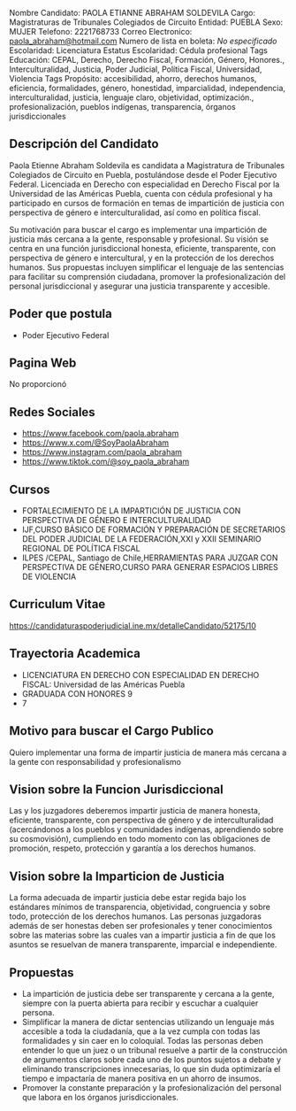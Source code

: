 Nombre Candidato: PAOLA ETIANNE ABRAHAM SOLDEVILA
Cargo: Magistraturas de Tribunales Colegiados de Circuito
Entidad: PUEBLA
Sexo: MUJER
Telefono: 2221768733
Correo Electronico: paola_abraham@hotmail.com
Numero de lista en boleta: *No especificado*
Escolaridad: Licenciatura
Estatus Escolaridad: Cédula profesional
Tags Educación: CEPAL, Derecho, Derecho Fiscal, Formación, Género, Honores., Interculturalidad, Justicia, Poder Judicial, Política Fiscal, Universidad, Violencia
Tags Propósito: accesibilidad, ahorro, derechos humanos, eficiencia, formalidades, género, honestidad, imparcialidad, independencia, interculturalidad, justicia, lenguaje claro, objetividad, optimización., profesionalización, pueblos indígenas, transparencia, órganos jurisdiccionales


## Descripción del Candidato 

Paola Etienne Abraham Soldevila es candidata a Magistratura de Tribunales Colegiados de Circuito en Puebla, postulándose desde el Poder Ejecutivo Federal. Licenciada en Derecho con especialidad en Derecho Fiscal por la Universidad de las Américas Puebla, cuenta con cédula profesional y ha participado en cursos de formación en temas de impartición de justicia con perspectiva de género e interculturalidad, así como en política fiscal.

Su motivación para buscar el cargo es implementar una impartición de justicia más cercana a la gente, responsable y profesional. Su visión se centra en una función jurisdiccional honesta, eficiente, transparente, con perspectiva de género e intercultural, y en la protección de los derechos humanos. Sus propuestas incluyen simplificar el lenguaje de las sentencias para facilitar su comprensión ciudadana, promover la profesionalización del personal jurisdiccional y asegurar una justicia transparente y accesible.


## Poder que postula

- Poder Ejecutivo Federal


## Pagina Web

No proporcionó


## Redes Sociales

- https://www.facebook.com/paola.abraham
- https://www.x.com/@SoyPaolaAbraham
- https://www.instagram.com/paola_abraham
- https://www.tiktok.com/@soy_paola_abraham


## Cursos

- FORTALECIMIENTO DE LA IMPARTICIÓN DE JUSTICIA CON PERSPECTIVA DE GÉNERO E INTERCULTURALIDAD
- IJF,CURSO BÁSICO DE FORMACIÓN Y PREPARACIÓN DE SECRETARIOS DEL PODER JUDICIAL DE LA FEDERACIÓN,XXI y XXII SEMINARIO REGIONAL DE POLÍTICA FISCAL
- ILPES /CEPAL, Santiago de Chile,HERRAMIENTAS PARA JUZGAR CON PERSPECTIVA DE GÉNERO,CURSO PARA GENERAR ESPACIOS LIBRES DE VIOLENCIA


## Curriculum Vitae

https://candidaturaspoderjudicial.ine.mx/detalleCandidato/52175/10


## Trayectoria Academica

- LICENCIATURA EN DERECHO CON ESPECIALIDAD EN DERECHO FISCAL: Universidad de las Américas Puebla
- GRADUADA CON HONORES 9
- 7


## Motivo para buscar el Cargo Publico

Quiero implementar una forma de impartir justicia de manera más cercana a la gente con responsabilidad y profesionalismo


## Vision sobre la Funcion Jurisdiccional

Las y los juzgadores deberemos impartir justicia de manera honesta, eficiente, transparente, con perspectiva de género y de interculturalidad (acercándonos a los pueblos y comunidades indígenas, aprendiendo sobre su cosmovisión), cumpliendo en todo momento con las obligaciones de promoción, respeto, protección y garantía a los derechos humanos.


## Vision sobre la Imparticion de Justicia

La forma adecuada de impartir justicia debe estar regida bajo los estándares mínimos de transparencia, objetividad, congruencia y sobre todo, protección de los derechos humanos. Las personas juzgadoras además de ser honestas deben ser profesionales y tener conocimientos sobre las materias sobre las cuales van a impartir justicia a fin de que los asuntos se resuelvan de manera transparente, imparcial e independiente.


## Propuestas

- La impartición de justicia debe ser transparente y cercana a la gente, siempre con la puerta abierta para recibir y escuchar a cualquier persona.
- Simplificar la manera de dictar sentencias utilizando un lenguaje más accesible a toda la ciudadanía, que a la vez cumpla con todas las formalidades y sin caer en lo coloquial. Todas las personas deben entender lo que un juez o un tribunal resuelve a partir de la construcción de argumentos claros sobre cada uno de los puntos sujetos a debate y eliminando transcripciones innecesarias, lo que sin duda optimizaría el tiempo e impactaría de manera positiva en un ahorro de insumos.
- Promover la constante preparación y la profesionalización del personal que labora en los órganos jurisdiccionales.

